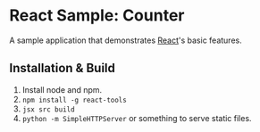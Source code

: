 # React Sample: Counter

A sample application that demonstrates [React](http://facebook.github.io/react/)'s basic features.

## Installation & Build

1. Install node and npm.
2. `npm install -g react-tools`
3. `jsx src build`
4. `python -m SimpleHTTPServer` or something to serve static files.

